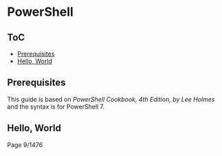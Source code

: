 # PowerShell

## ToC

- [Prerequisites](#prerequisites)
- [Hello, World](#hello-world)

## Prerequisites

This guide is based on *PowerShell Cookbook, 4th Edition, by Lee Holmes* and the syntax is for PowerShell 7.

## Hello, World

Page 9/1476
